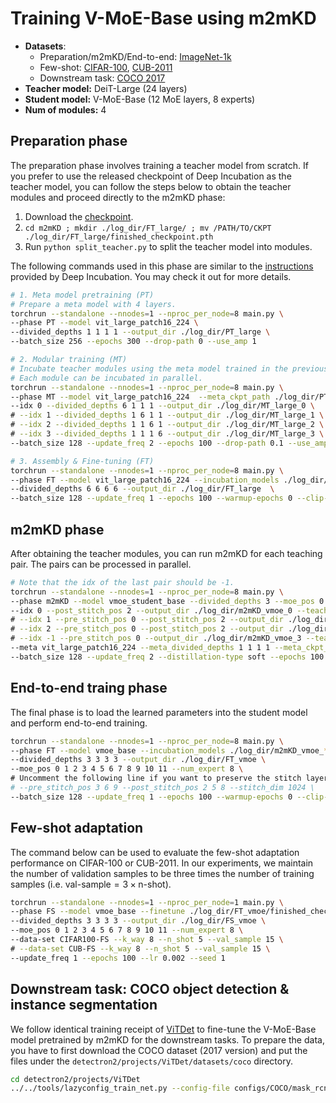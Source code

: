 # Training V-MoE-Base using m2mKD

- **Datasets**: 
    - Preparation/m2mKD/End-to-end: [ImageNet-1k](https://www.image-net.org/download.php)
    - Few-shot: [CIFAR-100](https://www.cs.toronto.edu/~kriz/cifar.html), [CUB-2011](https://www.vision.caltech.edu/datasets/cub_200_2011/)
    - Downstream task: [COCO 2017](https://cocodataset.org/#download)
- **Teacher model:** DeiT-Large (24 layers)
- **Student model:** V-MoE-Base (12 MoE layers, 8 experts)
- **Num of modules:** 4

## Preparation phase

The preparation phase involves training a teacher model from scratch. If you prefer to use the released checkpoint of Deep Incubation as the teacher model, you can follow the steps below to obtain the teacher modules and proceed directly to the m2mKD phase:
1. Download the [checkpoint](https://huggingface.co/nzl-thu/Deep-Incubation).
2. `cd m2mKD ; mkdir ./log_dir/FT_large/ ; mv /PATH/TO/CKPT ./log_dir/FT_large/finished_checkpoint.pth`
3. Run `python split_teacher.py` to split the teacher model into modules.

The following commands used in this phase are similar to the [instructions](https://github.com/LeapLabTHU/Deep-Incubation/blob/master/TRAINING.md) provided by Deep Incubation. You may check it out for more details.

```bash
# 1. Meta model pretraining (PT)
# Prepare a meta model with 4 layers.
torchrun --standalone --nnodes=1 --nproc_per_node=8 main.py \
--phase PT --model vit_large_patch16_224 \
--divided_depths 1 1 1 1 --output_dir ./log_dir/PT_large \
--batch_size 256 --epochs 300 --drop-path 0 --use_amp 1

# 2. Modular training (MT)
# Incubate teacher modules using the meta model trained in the previous step. 
# Each module can be incubated in parallel.
torchrun --standalone --nnodes=1 --nproc_per_node=8 main.py \
--phase MT --model vit_large_patch16_224  --meta_ckpt_path ./log_dir/PT_large/finished_checkpoint.pth \
--idx 0 --divided_depths 6 1 1 1 --output_dir ./log_dir/MT_large_0 \
# --idx 1 --divided_depths 1 6 1 1 --output_dir ./log_dir/MT_large_1 \
# --idx 2 --divided_depths 1 1 6 1 --output_dir ./log_dir/MT_large_2 \
# --idx 3 --divided_depths 1 1 1 6 --output_dir ./log_dir/MT_large_3 \
--batch_size 128 --update_freq 2 --epochs 100 --drop-path 0.1 --use_amp 1

# 3. Assembly & Fine-tuning (FT)
torchrun --standalone --nnodes=1 --nproc_per_node=8 main.py \
--phase FT --model vit_large_patch16_224 --incubation_models ./log_dir/MT_large_*/finished_checkpoint.pth \
--divided_depths 6 6 6 6 --output_dir ./log_dir/FT_large  \
--batch_size 128 --update_freq 1 --epochs 100 --warmup-epochs 0 --clip-grad 1 --drop-path 0.1 --use_amp 1
```

## m2mKD phase

After obtaining the teacher modules, you can run m2mKD for each teaching pair. The pairs can be processed in parallel.

```bash
# Note that the idx of the last pair should be -1. 
torchrun --standalone --nnodes=1 --nproc_per_node=8 main.py \
--phase m2mKD --model vmoe_student_base --divided_depths 3 --moe_pos 0 1 2 --num_expert 8 --stitch_dim 1024  \
--idx 0 --post_stitch_pos 2 --output_dir ./log_dir/m2mKD_vmoe_0 --teacher_ckpt_path ./log_dir/FT_large/vit_large_patch16_224_0.pth \
# --idx 1 --pre_stitch_pos 0 --post_stitch_pos 2 --output_dir ./log_dir/m2mKD_vmoe_1 --teacher_ckpt_path ./log_dir/FT_large/vit_large_patch16_224_1.pth \
# --idx 2 --pre_stitch_pos 0 --post_stitch_pos 2 --output_dir ./log_dir/m2mKD_vmoe_2 --teacher_ckpt_path ./log_dir/FT_large/vit_large_patch16_224_2.pth \
# --idx -1 --pre_stitch_pos 0 --output_dir ./log_dir/m2mKD_vmoe_3 --teacher_ckpt_path ./log_dir/FT_large/vit_large_patch16_224_3.pth \
--meta vit_large_patch16_224 --meta_divided_depths 1 1 1 1 --meta_ckpt_path ./pretrained_models/PT_large.pth \
--batch_size 128 --update_freq 2 --distillation-type soft --epochs 100  --use_amp 1 
```

## End-to-end traing phase

The final phase is to load the learned parameters into the student model and perform end-to-end training.

```bash
torchrun --standalone --nnodes=1 --nproc_per_node=8 main.py \
--phase FT --model vmoe_base --incubation_models ./log_dir/m2mKD_vmoe_*/finished_checkpoint.pth \
--divided_depths 3 3 3 3 --output_dir ./log_dir/FT_vmoe \
--moe_pos 0 1 2 3 4 5 6 7 8 9 10 11 --num_expert 8 \
# Uncomment the following line if you want to preserve the stitch layers in the final model.
# --pre_stitch_pos 3 6 9 --post_stitch_pos 2 5 8 --stitch_dim 1024 \
--batch_size 128 --update_freq 1 --epochs 100 --warmup-epochs 0 --clip-grad 1 --drop-path 0.1 --use_amp 1
```

## Few-shot adaptation

The command below can be used to evaluate the few-shot adaptation performance on CIFAR-100 or CUB-2011. In our experiments, we maintain the number of validation samples to be three times the number of training samples (i.e. $\text{val-sample} = 3 \times \text{n-shot}$).

```bash
torchrun --standalone --nnodes=1 --nproc_per_node=1 main.py \
--phase FS --model vmoe_base --finetune ./log_dir/FT_vmoe/finished_checkpoint.pth \
--divided_depths 3 3 3 3 --output_dir ./log_dir/FS_vmoe \
--moe_pos 0 1 2 3 4 5 6 7 8 9 10 11 --num_expert 8 \
--data-set CIFAR100-FS --k_way 8 --n_shot 5 --val_sample 15 \
# --data-set CUB-FS --k_way 8 --n_shot 5 --val_sample 15 \
--update_freq 1 --epochs 100 --lr 0.002 --seed 1 
```

## Downstream task: COCO object detection & instance segmentation

We follow identical training receipt of [ViTDet](https://github.com/open-mmlab/mmdetection/tree/main/projects/ViTDet) to fine-tune the V-MoE-Base model pretrained by m2mKD for the downstream tasks. To prepare the data, you have to first download the COCO dataset (2017 version) and put the files under the `detectron2/projects/ViTDet/datasets/coco` directory. 

```bash
cd detectron2/projects/ViTDet
../../tools/lazyconfig_train_net.py --config-file configs/COCO/mask_rcnn_vmoe_b_m2mkd.py --num-gpus 8
```